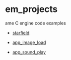 # em_projects

ame C engine code examples

- [starfield](https://amedev1.github.io/em_projects/starfield/starfield.html)

- [app_image_load](https://amedev1.github.io/em_projects/app_image_load/app_image_load.html)

- [app_sound_play](https://amedev1.github.io/em_projects/app_sound_play/app_sound_play.html)